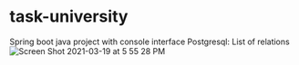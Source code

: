# task-university
Spring boot java project with console interface
Postgresql:
List of relations
![Screen Shot 2021-03-19 at 5 55 28 PM](https://user-images.githubusercontent.com/78481227/111808773-fcc6c600-88dc-11eb-981e-fc6fca8145a5.png)
